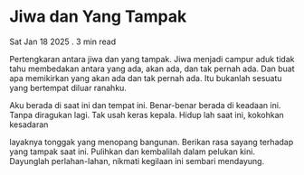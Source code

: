 # Jiwa dan Yang Tampak

Sat Jan 18 2025 . 3 min read

Pertengkaran antara jiwa dan yang tampak. Jiwa menjadi campur aduk tidak tahu membedakan antara yang ada, akan ada, dan tak pernah ada. Dan buat apa memikirkan yang akan ada dan tak pernah ada. Itu bukanlah sesuatu yang bertempat diluar ranahku.

Aku berada di saat ini dan tempat ini. Benar-benar berada di keadaan ini. Tanpa diragukan lagi. Tak usah keras kepala. Hidup lah saat ini, kokohkan kesadaran

layaknya tonggak yang menopang bangunan. Berikan rasa sayang terhadap yang tampak saat ini. Pulihkan dan kembalilah dalam pelukan kini. Dayunglah perlahan-lahan, nikmati kegilaan ini sembari mendayung.
